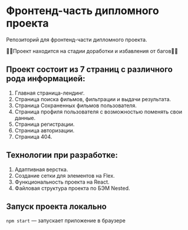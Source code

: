 # Фронтенд-часть дипломного проекта

Репозиторий для фронтенд-части дипломного проекта.

🐛🐛Проект находится на стадии доработки и избавления от багов🐛🐛

## Проект состоит из 7 страниц с различного рода информацией:
1. Главная страница-лендинг.
2. Страница поиска фильмов, фильтрации и выдачи результата.
3. Страница Сохраненных фильмов пользователя.
4. Страница профиля пользователя с возможностью поменять свои данные.
5. Страница регистрации.
6. Страница авторизации.
7. Страница 404.

## Технологии при разработке:
1. Адаптивная верстка.
2. Создание сетки для элементов на Flex.
3. Функциональность проекта на React.
5. Файловая структура проекта по БЭМ Nested.

## Запуск проекта локально

`npm start` — запускает приложение в браузере   

<!-- 
## Роуты для проверки

### `главная страница`
https://nox-movies-explorer.nomoredomains.icu/
### `фильмы`
https://nox-movies-explorer.nomoredomains.icu/movies
### `сохраненные фильмы`
https://nox-movies-explorer.nomoredomains.icu/saved-movies
### `регистрация`
https://nox-movies-explorer.nomoredomains.icu/signup
### `авторизация`
https://nox-movies-explorer.nomoredomains.icu/signin
### `аккаунт`
https://nox-movies-explorer.nomoredomains.icu/profile -->
